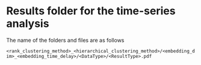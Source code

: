 # Results folder for the time-series analysis

The name of the folders and files are as follows

`<rank_clustering_method>_<hierarchical_clustering_method>/<embedding_dim>_<embedding_time_delay>/<DataType>/<ResultType>.pdf`